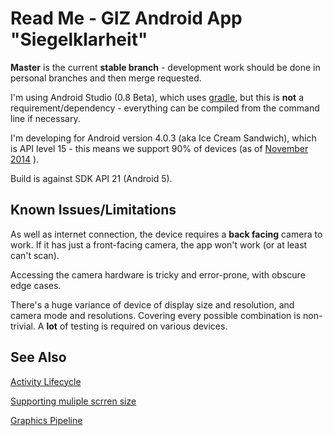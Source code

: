 # Read Me -  GIZ  Android App "Siegelklarheit" #

**Master** is the current **stable branch** - development work should be done in personal branches and then merge requested.

I'm using Android Studio (0.8 Beta), which uses [gradle](http://www.gradle.org/), but this is **not** a requirement/dependency - everything can be compiled from the command line if necessary.

I'm developing for Android version 4.0.3 (aka Ice Cream Sandwich), which is API level 15 - this means we support 90% of devices (as of [November 2014](https://developer.android.com/about/dashboards/index.html) ).

Build is against SDK API 21 (Android 5).

## Known Issues/Limitations ##

As well as internet connection, the device requires a **back facing** camera to work.  If it has just a front-facing camera, the app won't work (or at least can't scan).

Accessing the camera hardware is tricky and error-prone, with obscure edge cases.

There's a huge variance of device of display size and resolution, and camera mode and resolutions.  Covering every possible combination is non-trivial.  A **lot** of testing is required on various devices.

## See Also ##

[Activity Lifecycle](http://developer.android.com/reference/android/app/Activity.html)

[Supporting muliple scrren size](http://developer.android.com/guide/practices/screens_support.html)

[Graphics Pipeline](https://source.android.com/devices/graphics.html)